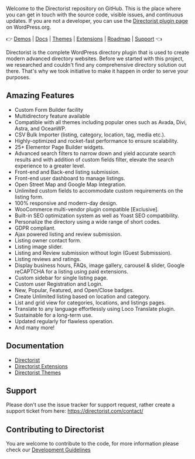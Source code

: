 Welcome to the Directorist repository on GitHub. This is the place where you can get in touch with the source code, visible issues, and continuous updates. If you are not a developer, you can use the [Directorist plugin page](https://wordpress.org/plugins/directorist/) on WordPress.org.

👉 [Demos](https://directorist.com/demos/) | [Docs](https://directorist.com/documentation/directorist/) | [Themes](https://directorist.com/documentation/themes/) | [Extensions](https://directorist.com/documentation/extensions) | [Roadmap](https://directorist.com/roadmap/) | [Support](https://directorist.com/contact/) 👈

Directorist is the complete WordPress directory plugin that is used to create modern advanced directory websites. Before we started with this project, we researched and couldn't find any comprehensive directory solution out there. That's why we took initiative to make it happen in order to serve your purposes.

## Amazing Features
- Custom Form Builder facility
- Multidirectory feature available
- Compatible with all themes including popular ones such as Avada, Divi, Astra, and OceanWP.
- CSV Bulk Importer (listing, category, location, tag, media etc.).
- Highly-optimized and rocket-fast performance to ensure scalability.
- 25+ Elementor Page Builder widgets.
- Advanced search filters to narrow down and yield accurate search results and with addition of custom fields filter, elevate the search experience to a greater level.
- Front-end and Back-end listing submission.
- Front-end user dashboard to manage listings.
- Open Street Map and Google Map Integration.
- Unlimited custom fields to accommodate custom requirements on the listing form.
- 100% responsive and modern-day design.
- WooCommerce multi-vendor plugin compatible [Exclusive].
- Built-in SEO optimization system as well as Yoast SEO compatibility.
- Personalize the directory using a wide range of short codes.
- GDPR compliant.
- Ajax powered listing and review submission.
- Listing owner contact form.
- Listing image slider.
- Listing and Review submission without login (Guest Submission).
- Listing reviews and ratings.
- Display business hours, FAQs, image gallery, carousel & slider, Google reCAPTCHA for a listing using paid extensions.
- Custom sidebar for single listing page.
- Custom user Registration and Login.
- New, Popular, Featured, and Open/Close badges.
- Create Unlimited listing based on location and category.
- List and grid view for categories, locations, and listings pages.
- Translate to any language effortlessly using Loco Translate plugin.
- Sustainable for a long-term use.
- Updated regularly for flawless operation.
- And many more!

## Documentation
* [Directorist](https://directorist.com/documentation/directorist/)
* [Directorist Extensions](https://directorist.com/documentation/extensions)
* [Directorist Themes](https://directorist.com/documentation/themes/)

## Support
Please don't use the issue tracker for support request, rather create a support ticket from here: https://directorist.com/contact/


## Contributing to Directorist
You are welcome to contribute to the code, for more information please check our [Development Guidelines](https://github.com/sovware/directorist/wiki/Development-Guidelines)

